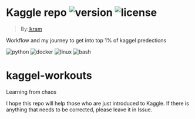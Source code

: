 # Kaggle repo ![version](https://img.shields.io/github/v/tag/gajaguar/future-value?label=version) ![license](https://img.shields.io/github/license/gajaguar/future-value)

> By:[Ikram](https://github.com/flyingpizza)

Workflow and my journey to get into top 1% of kaggel predections 

![python](https://img.shields.io/badge/Python-FFD43B?style=for-the-badge&logo=python&logoColor=darkgreen)
![docker](https://img.shields.io/badge/Docker-2CA5E0?style=for-the-badge&logo=docker&logoColor=white)
![linux](https://img.shields.io/badge/Linux-FCC624?style=for-the-badge&logo=linux&logoColor=black)
![bash](https://img.shields.io/badge/Shell_Script-121011?style=for-the-badge&logo=gnu-bash&logoColor=white)

# kaggel-workouts
Learning from chaos 

I hope this repo will help those who are just introduced to Kaggle. If there is anything that needs to be corrected, please leave it in Issue.
